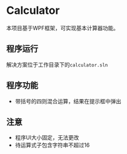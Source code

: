 # Calculator

本项目基于WPF框架，可实现基本计算器功能。

## 程序运行
解决方案位于工作目录下的`calculator.sln`

## 程序功能
* 带括号的四则混合运算，结果在提示框中弹出

## 注意
* 程序UI大小固定，无法更改
* 待运算式子包含字符串不超过16